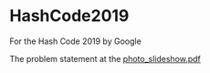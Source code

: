 # HashCode2019
For the Hash Code 2019 by Google

The problem statement at the [photo_slideshow.pdf](photo_slideshow.pdf)
